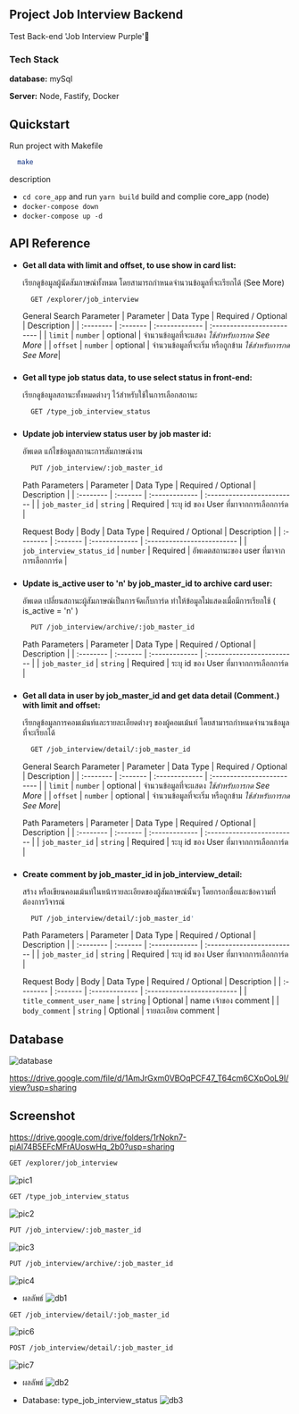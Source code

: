 
## Project Job Interview Backend

Test Back-end 'Job Interview Purple'🚀

    
### Tech Stack

**database:** mySql

**Server:** Node, Fastify, Docker

## Quickstart

Run project with Makefile

```bash
  make
```
description
-  `cd core_app` and run `yarn build` build and complie core_app (node)
- `docker-compose down`
- `docker-compose up -d`


## API Reference

 - **Get all data with limit and offset, to use show in card list:**

   เรียกดูข้อมูลผู้นัดสัมภาษณ์ทั้งหมด โดยสามารถกำหนดจำนวนข้อมูลที่จะเรียกได้ (See More)

    ```bash
      GET /explorer/job_interview
    ```

    General Search Parameter
    | Parameter | Data Type  | Required / Optional    | Description      |
    | :-------- | :------- | :------------- | :------------------------- |
    | `limit` | `number` | optional    |  จำนวนข้อมูลที่จะแสดง *ใช้สำหรับการกด See More* |
    | `offset` | `number` | optional    |  จำนวนข้อมูลที่จะเริ่ม หรือถูกข้าม *ใช้สำหรับการกด See     More*|

###
- **Get all type job status data, to use select status in front-end:**

    เรียกดูข้อมูลสถานะทั้งหมดต่างๆ ไว้สำหรับใช้ในการเลือกสถานะ

    ```bash
      GET /type_job_interview_status
    ```
###

- **Update job interview status user by job master id:**
  
  อัพเดต แก้ไขข้อมูลสถานะการสัมภาษณ์งาน
    ```bash
      PUT /job_interview/:job_master_id
    ```
    Path Parameters
    | Parameter | Data Type  | Required / Optional    | Description      |
    | :-------- | :------- | :------------- | :------------------------- |
    | `job_master_id` | `string` | Required    |  ระบุ id ของ User ที่มาจากการเลือกการ์ด |

     Request Body
    | Body | Data Type  | Required / Optional    | Description      |
    | :-------- | :------- | :------------- | :------------------------- |
    | `job_interview_status_id` | `number` | Required    |  อัพเดตสถานะของ user  ที่มาจากการเลือกการ์ด |

###

- **Update is_active user to 'n' by job_master_id to archive card user:**
  
    อัพเดต เปลี่ยนสถานะผู้สัมภาษณ์เป็นการจัดเก็บการ์ด ทำให้ข้อมูลไม่แสดงเมื่อมีการเรียกใช้ ( is_active = 'n' )

    ```bash
      PUT /job_interview/archive/:job_master_id
    ```
    Path Parameters
    | Parameter | Data Type  | Required / Optional    | Description      |
    | :-------- | :------- | :------------- | :------------------------- |
    | `job_master_id` | `string` | Required    |  ระบุ id ของ User ที่มาจากการเลือกการ์ด |

###

- **Get all data in user by job_master_id and get data detail (Comment.) with limit and   offset:**
    
    เรียกดูข้อมูลการคอมเม้นท์และรายละเอียดต่างๆ ของผู้คอมเม้นท์ โดยสามารถกำหนดจำนวนข้อมูลที่จะเรียกได้
    ```bash
      GET /job_interview/detail/:job_master_id
    ```
    General Search Parameter
    | Parameter | Data Type  | Required / Optional    | Description      |
    | :-------- | :------- | :------------- | :------------------------- |
    | `limit` | `number` | optional    |  จำนวนข้อมูลที่จะแสดง *ใช้สำหรับการกด See More* |
    | `offset` | `number` | optional    |  จำนวนข้อมูลที่จะเริ่ม หรือถูกข้าม *ใช้สำหรับการกด See     More*|

    Path Parameters
    | Parameter | Data Type  | Required / Optional    | Description      |
    | :-------- | :------- | :------------- | :------------------------- |
    | `job_master_id` | `string` | Required    |  ระบุ id ของ User ที่มาจากการเลือกการ์ด |

###

- **Create comment by job_master_id in job_interview_detail:**

    สร้าง หรือเขียนคอมเม้นท์ในหน้ารายละเอียดของผู้สัมภาษณ์นั้นๆ โดยกรอกชื่อและข้อความที่ต้องการวิจารณ์
    ```bash
      PUT /job_interview/detail/:job_master_id'
    ```
    Path Parameters
    | Parameter | Data Type  | Required / Optional    | Description      |
    | :-------- | :------- | :------------- | :------------------------- |
    | `job_master_id` | `string` | Required    |  ระบุ id ของ User ที่มาจากการเลือกการ์ด |

    Request Body
    | Body | Data Type  | Required / Optional    | Description      |
    | :-------- | :------- | :------------- | :------------------------- |
    | `title_comment_user_name` | `string` | Optional    |  name เจ้าของ comment |
    | `body_comment` | `string` | Optional    |  รายละเอียด comment |



## Database
![database](https://lh3.googleusercontent.com/u/0/drive-viewer/AFGJ81q1JGjZHAx7OxQqiFs2n2lzLoEkR9PBvYSn0RQhOqzvd8p1p3kISqIYHhqo26WTTSN4npjxxpU1TIeaUSI-GCiYkzY2Pw=w1865-h929)

https://drive.google.com/file/d/1AmJrGxm0VBOqPCF47_T64cm6CXpOoL9I/view?usp=sharing

## Screenshot
https://drive.google.com/drive/folders/1rNokn7-piAl74B5EFcMFrAUoswHq_2b0?usp=sharing

```bash
GET /explorer/job_interview
```
![pic1](https://lh3.googleusercontent.com/fife/APg5EOZ0DfqWn5fH3iqbgowrsvb9S8-I6-2NQVVmgG76lYMgUNsrrJYJwV469Ov4j1ZDG-VcuhmxI5WTU0SVwxP58E7sUp-OLTOX98BRzzDvoZ1sHUnhJZ_8h5jeeD7GYRzNFo4U5rZr2Z1Jre0-R_FfE6A65GJUMJpIFeOR7rwaULzbGzqDt1Qw1W51AoNsYXiQ-3WSUzFKfBBA4lzBMxR94UL0Do1fjEvXCxS9BXsMsQesyiXdhWnf3Ju_Qi0m6gopCSDir6w0U7P97iLA_TUQQHC0XeJ1URy48LH6r_C7zsnGxc0l15-eJjfUuoWKnZ_WBg-w_X7RXooLDTe5j9IFRxRKFvvyvi6AKZGPPMC5gPHeTuiQc8o3z4zkfLJ4rGJ6b--yvjZIM-vZ19HfirGvwGQPplKQlrDRs4D5BRVk-PYv2ojeTPUtQsyR8LM1_Zyibo2rtptDHY9Ak6A8BUH0Cg4IO91JiC1_MOZfBATu3hB_uVDxu-iIXAj3-8QpqPZkpAVwwaKn3iTkl_c89oRQYY2zemmIMsB_z-MJCLztl1DIzP57Bp--dRU5HAVt_kqrw656dyHe3YNnGRM8ACwPnoJupOTsp_LWegtc7X4bsCf6bazbonVS6nx6PbzkUcIxJdrvXVtsRl9WgiluOeLKemzHtRxIm3U1h4ZMDENvhkXR-2fJBrJI5v01gRP1krGFkFOJjkH1kXCW_DPGUUxYK0YvD43Tuf89vcHe-asjgBThW1VpMhs5i-XvBkOI5OKb_lSQaHsl5U39_KUFL291dR-lTwHZsayFXbWMt-qe1xG-v9FRbnrmp_-0I21KLgMn7NR3VQ6oxcT7JhgmSiNi9WiL27rtl2awjO-0tKzaRY6t_OSwkBmNuJ76Qz-GJwUv02b3s3lK3TADh50NUR5F3lpBMYDomFTvMVG3c9vH6h9I1fStAd9re-MBk0vCBJpOz4OMlIVGQG9ZbKfE4fRBXSjfpc1KDm56uB_cF3rCR0e1DSqbMDMaeTPpyZ-ucGIdj-JxzC5QqO9o4cNa2OH9psxxU1jFW8ptyBI1nGQx-icz7FkYFCPEZ7Xjt_trGCtFoEB2fzzrA_fjzZBowkKf1BGLklFGnh8eTQGFlY9rL3ThK_jQUboPAYUP758aRFhvY6wVKnIyrNGXpP6rYvuu3z9ZhiVQkQlDlnHJnML4PnIMNLQK6QZFAM12S4HomR6CtAwy2WJ0P-2utMp72bfDUkmZtgqBy-kGKW1UB0772u5vq3e_Xes1iwt_RlPNg_zRtxv8Etlg4rBxNLnpM5t0YWfVayDd-jaz3-3bcnDddf3ECe5M0AV7f9ELNRyrM_6ZVf0CTY8M23qcxWOaIjdRbN0mSzh1gsoPN7yggjyGqy_A6iN7cb_S4Rsp3yQKCUf9ONGAKvmz8jU5xIUvN3PDGpANtU6gZ8Bh1ejHTROmmoN3PU4rKelDRY4YehGjp6kPEF4aTl3k_H4TW1NdOOkJR5nW32qUVWZ4rsjYIM0CrWxx62o2YQe4BpQ=w1422-h929)

```bash
GET /type_job_interview_status
```
![pic2](https://lh3.googleusercontent.com/fife/APg5EOY7VuhXN2gqMyptVJUbT6aZRkVt6TNXtPPK_OMHFsSIi9lDLccQ8_gM2piIjeIezW1KbyR90AzoI14j7mr1n-dDVb5WkCjGlZnkBQHKnzlEuAH8P21j3d8xBwqh5_K4aId0AXVwHWiljPuyDoyNfq6kz9Zc_7iajglvLNOtzAp1HZjSzQBlPey7MYqrKKbIyO6fUonY5zfaf3XVoJ9btxk-bqqYidEOxZBlCorXBh-nZ8PmdREDEBF0G2H6WV0yd-RMjkP-MDICz-Ye5Pr_EOwy1qRdSkA64-jSx4WaR2JTMnOUVzNMDFLLi_sjwwuo4j6WzoIpbtUIugQoBnasPwUPz67Qz5lrlMCvVGSSNw32-IeILMN9BD8ytgPp-j_tlIUS4C6Mzw3sO2aAR4OZX22H1sAO-PsMdQpREcdATukr2eJX7w6ZELAhrPBJXhatwZA5OBblJkgrbgtKoODXYO_FunCuOI1mXagaLoy7LnPlJxyg7Bc4a73wOdSXvdZdNAyaPwU-EJgS_91SHr-ZLeR_awuRlno4-TjrVzETsqZ8XIoUE9YKX2Krj8ZB4VQtBg1VhpfUJWMhXPlCje9VQuxmQGbLKQZhNqyVM_rUzGOZ4NyohZK5E7yT_aDI3KazPz61GkuAFqSVPG1mUrBSxxxltXfQmkFJB3JjizqE0QLumfW5ODXnKDcJIBQEG3Q8BBz6TYCT0_QbINfvxwiDlCDO8WkAfvLL4ACLJXtfT6xdd55A0RaIhR9prFWVzVRCbvfuk1GLetDoygPAvFzZHNTsF_ZJA--A1e6HUyHahR6CHFf1dXDT04Cww7Aovd2p5eoumeIe6RUrosrZ7kQ03DK3pFyF-adb4K6mX7JHlRlj6Cp6GxZNtIY8mMYPw3hu7wONRb8Zg__jGu8623MZrUc5P_a0xLa_BgP7Zk51vTUvy9-KwLiFYXpTk0K82X5idRulGvDFsg7Cgmf7jlu8RgmtCx2csDlK2pISpbL3gTCF39ntXnHT0k5mpBJlR77X9KnDE4kq-G-envZ1WwdN5k-vRJq8_K4MFODIMA508yNqTj22NqKk-7XGfTTp_CXXhz8XtrxlnBm_WwcyN60h35F3tiW_uj7CeRgPrxP6Py5cm-cZ4FasDddE__BREVFa8R07WLEdL5pCIKQKRCColvFEutCLSTUfr1LecZ5f1P8f5SQuxq051MRZIqxdolDgQN6hCmr3Zt_8Plyl4rF416YAiqww8o5fENeKrItwK5wtEzg9jCFyrgmj788ks1kZbr0K0_OoS9xvCMC09MJRiSId3Kc9cI0QvSawVlbrl2or0wKOxMlkLdrIsgv5Qv7RtmXTeYUdAfHEj6JalpUi6A-UHxoh88FxHTPhkwYHcaIvvgkfiH5TQFHqZluBbpq3QjM5xyuODUK-7MrLxJtNjwQrhUQFVqUeIPRPqUs6m5p48FfaIIGI771S5z18ucaWDpa-Wt0CLMcBWcf2k-zXgYFF8TYvoOzwk6aOy2Kgksb1fZVrIzgcYHk=w1003-h929)

```bash
PUT /job_interview/:job_master_id
```
![pic3](https://lh3.googleusercontent.com/fife/APg5EOaLhU3WRnzbTUhb8SDOjIwphJzbiOJNEBTQEjnWKoF5YLpcZHD-e8EHcTwDhS3Zjuu9EG6XQ4ZCbRLN5fk6la6l_nOmh2Qrw9nY6Stkbsb3z5dytQmxN53uJBtXcqoKbWtWyp921bpwnXfRWyHycGJ_Fv3_y-ka63nJb10tWlJX_MN1ABLnwPtwOuRJsupSzzMKZ4lmJ_dlJYSyH_ANMwYGJ2la4nOnVsvGUlaFQklcdes84o5ccqgVhOzm-sbmXlfzJuW6EWsBvjFJ5LxhnwsuxLXK19a1ma5F_av2V7a6Q50j_ERFc0QcuaQmLTbSwjezWIEkko2lK64vYlI6dS9gFz6tSoYTMocoNOLdDgxDi1qsNc1XDg3kHs-zI6Ux-XFenaXpe8KT4RGfRb6lFjTLmhLW1jeqyrk-2DAdCx0H6IsDQYltyOg7gXXbK_Zy1WTDMtD4FSn2j3CTslHgA5_dFgEEmPzo57ec6jR3kFCRudggR_tSnoJNcNTAtMHUjsyceNK6iJJHev_Jcbuq_iFR9s9BNalZ0qlkbufp6xRnqNh7zj0QFeqMJaJudiEErGtoL9jHhz7abVBABF6UXYwxcg_2mf_RDC5uS-o40OhdM7RtxAphS-kAEwE0-FRyEOhu1ct7RukVdOT8vPfx-UxF7ub4-cSZoFu0HOMgBBYHf5EK1vmZDJthd4o6JfUiltsKzwTuuAZ4smBGAdPT3YriLqGLPUCLh_8vB_Wu32zixWKQ0HAcYml9whOw-g-kRtXZp_VFPsXoItFXuY-1MowkOLpSXAy8gTndp25YUpfveXDug7I31IPb3w95rmIx1HQLg8aG9ty6jcFv5vmfyG9Dc-TBDIiAZOWmJrpTQ-8GSABozo4Ucol2Rn76FEjXVLCxyhDSSMv82ICd57m6Txmud4c7GGDkq4IY0NtwkBRS6YjV9eDe4A0rMJIirK-94Aza_Rgji3enrmF70sjFH5LgWvXecBi12Yog1P2zKSPTfulgABS9dFduFhb-MzHej6u0nrFZQBlYEE-Wlixx4kmqI1xMZo7iZnFExqSZ10jErHv0iQ-VghoJbr09hEgCLFKb8UXmGsKPUDfyvP3aUXF1XjiRAFx7encmeI7SaGzJS8lI5nlhCDWPQkyY_fcqjSMax32QWMAVlxWb6l5bhEnw2esUqA-wCYUp5lf3XjCS1td91kqDS4cK-kLPExqMnDw-9k2pnlRsea_3Y-tN8zXBizVBSX_3OkszIHBN_bjAWVZ-agi6M7LHVbFdXdjHmeR2RdzoEpbL9X6zrBR7zZ0rcang71HSq9D_2qydxVAeii_Ub9_QDivecTFRj9bHYtCf8tvaCIr4NvHwhIC7B_tlLHzn6AOn_ZIUzQZpsHI4HYfElJjV4d8Fj-rDmTIRHgi1MDWyeNuMWejFB8dG-nrh-SBftWm9tk8KTONNU3zK0H_4PYgEfxAaAcTvkgHJ9imv2OseyCTvFaseSyqlrV3YXVY8wvvysAhw6djRGZkjk9bJkOzIBR4=w1003-h929)

```bash
PUT /job_interview/archive/:job_master_id
```
![pic4](https://lh3.googleusercontent.com/fife/APg5EOa07ZgFKNC65WvjArJZUTI9EaoOe4pEousIizNEssW4OVDmYtf0aEM-280a_9oXjJ2spSakB3zkSwzovY3AkzZ_N08xXChTuWvWN1Aw7owV9sbZuysEx2tPKPgTDx97KsvsfCNRpTqYrvMeU4NiBU_BtpuNdGc8IJi_NzC2fpb9sUdDrL_a165Leke3zFfrf7FyH9cbO1kZr4yEXUWZ5WZiu_royZwtZF0-M7yP_RgDvJQfHapzujpa0QtM1C7lqU4xIEhZT1Ese19C_5hUl3l8DZdUqHfWFCq5J0Nq6kRaQsRZMclfrz_XXLsAJ4VBtfghC-BA-KPxYFKYAb_tM6woAlSOd09P7d-SDgWlgfibcfJQlEtDCI5iJoQ15EKstNoJXwQfEhBb9KSoiacHTTNcPYazQMf3cuW7o3PFC2fmEV2yi7PZnB0L5Z91pJXgAc0Gbr_5xOoikBZq5eUQcjRn6YdCdyJgeZCfBJlkpfylXX3nT7Ci2P8NhkyC1wO0sEkNp6c46-GAHUebJKliSBr58vqGgSB9K7yGFduDtMgcAIQLQ4aPRovrHQ3uyceeeTKeffyvyEW2oKgaCUExVZeFc_MXAZwQHABpuiuakknq8CvLSiIMKZdIZ8hCEZhnVTjNG_pDFCSaM6e0NlL9MQHSBIJW_vTCXkr8OSI0A0Itk_kLm6kKY6L1qB57vcIL5HjxZ6cPyp1LOlSv03Yq7e6gsE7n2lYFmFFIqzi_liGY0wtxswDhQIVSar6g0_MAoSpEMjziMcg6cBifrrkvZ0ujkpdX0kXhDK8-o9ttF9H7MRcFjJBYy8k19Ph5BZzBHCnHEj3oSS8EiRPj4DLJcnjRm4dvvvBaTrmt1deByhw-n3B9y6eU4eZewT2kfOKqzZLZF5G1Udlu8yFEL9f4CwA_sa0TDR1PJoIh13cBIule5TBGlzPHjMP03jg3tuhLIEN1HKNW_T3AgND9jM2y2yv9i6b9Mq4QplTVjyUYVdb9MHt9WpZo7R0RFQPBENSVJCnHGImL78g0o5s2DFFpePAxCSMHOx0WuSEloIxGMMals5vS_ZyRNf3s9FHO4-omJPctpMKSbEyMcT7ad2411bcoUafjhwS3OHOmAKhAqQD9aUU4i7ynYkSxQo6tmlN-qnIW7WxJ_25cP551v1MzRPvJ2jQ5UmwA74-kFzoVkifXLr1wi9_qyM9TmoywcVD_hxU9HLLyR7fHMwOY4J12TJ0mbcTrt7OFljcgLsOfipWVBC6XB_arK-8BFGszh_JB9xgKX7zUruJv-gepEP0XwK6K-4Jybg3TFe5HnQkcSMt191ewxJ4dlW5yUv1xlK6KfCGv_S6DNEkjNm5vifeO3pKZlfkV30WoqFcaOeUEA9hX1r3xMyLvdi87aGCKdaE9cptfWyjzCustbHuVrTxEqgnLdNCfCXi4vpOWUM_0mN6ldPo1jggm3iLK1ffxqofsLjGhFso8ORDzHMj2p760cSOG2Kqrt1M3mZgIbwUb8Q-eYt2iO8vlNCQ=w1003-h929)

- ผลลัพธ์
![db1](https://lh3.googleusercontent.com/fife/APg5EOY4R0kfMJZWCumm7MxjPNPwWaXr37cOnnC0EyomRvRIj5GiK9IqpxU8WtcxRcsPBHF59bLeUdLKSOCNPVjoikkkfa4ai401ekUvZ8VSmNMSaZwFg3ZgeFIoEHqhj1ZGqNIihiZfBkgJ1WdIUHz7LSuuPJZzUHIrwbha9DYySAY8bDRxv-Q4MW0YD67aTEERubqAjWDYaN_0Uba6Rl1-V8VlINf6L9L7BBpXKrv59OmGv-DR9xV-FKNUYpQu9XoTDYjxpCyw5GtKJ5ZVw0BJsH1muzmlarOu7UZqNDE58lp0X_I4euyb8kllvvw_LIzamDlQMkYAU_FNU7HEJVLQeD1FohK2B97G9zUWU6gTIxFvmyOEWmLdZUWATs9VaXBeRmTINX9OQe83jjyHz7mgcIN8bkfxMSVnpo0LKfdSDm3d1KOahCNc6Yz-vn3ZGUKjJafDDcE7iepYGf2HjeTlC4SjmjZmZiO8d1sBbJMSqjR8GZ6yGicaduhmKLmfGsmArdEWfMJuBNXd5pyWoPIsTv9qY0qxcEXfd6gzTdjqMeLiXSuMSN-ZxKw4BRsGDJifWxF7dYoyibJ21RrCE2JWwKKte2mYHeonUTrHOmAg2u6vtzHZtFW_Be4R3S1z8wU-kvgWNlGZbcfajUqsoauGubvB5E8AIhQbtK3rz1jgK3ZGY50HNXGVJ38gZ0SdoHIzfKx63n04lyD5OSHxgfJbK14EtBGqfJ0JXUsLNUgiZb0lC1Vh08fwsaMCL6pWLFoBR5Stq8nGUJ_6iu4k_ooLSQozlnGPGK4wpnHG52KUd7qjuRz6PnmyI8RGW4nEVNRWpoIS2NgwWEk_pFzsueDihngX8sqBEFP7k92RyoIsE_aqzfCTLUACrMgaEF1aKpBPJltd4lGx35AFywFk3ZqwXMf9Koid8kA0OCkUFmd42Dx9CW-kNkuj-k0uCpv0nLQEhM8JYutjoqyFFwjZF3wBjF2ZRgwnQJ8unEGZDwZrIsuPwPhQnI0Cdr0XyeS8RTAoZrciXcWazEQo6Sbgt0bh5RHP_kwIZKsU8JpBk8AMTvc0Kuvr2WZCMWPAO9yrZagMnQ8s7oHyV23vKa3P7wC9VCu9iwMdKFnUak8npnqYb580DPpCb4aQZ2p8ymzqwXs8YSMBwwFM0S7PdcQi6HhdY7orNT31l8Zpu3uyZNzpnPrS6bXEQ9wY67aAtG_YuEncGscIXIac9bCOqfnbDmE15LYSgaEMOu5gi4NPt5Ep5RxaY6mpnPPVPwTsCHG0cxVnCujTMa-EQXnYV-_Aaypz5D2f1l34mY2MJSRH3praazLkMFyUhXp1THs5CZhqkT_u5URnYJPkarabCG5qoFAIZ1K6qFyVh60M3TYAAHPgWSQVSf9Rbyn7FZhm5x_KStnRgc8nSEwo6UzXTB16mwQeNwcAywbydV-dm7DKRPXN6GKcHQ6Eb1_952919A9-lpFM1Gchi5IN7iXNPs0fxGPQO-OwcQ0y4YpJVFyErjiyhBWFboz59wYWJdU=w1003-h929)

```bash
GET /job_interview/detail/:job_master_id
```
![pic6](https://lh3.googleusercontent.com/fife/APg5EOaoz4R_JTe1GBFlOSK-rSKNiwZQ7LgWaKEvmD4KwCU4Jun5dz_zimawJJ17BeFJHLaV_8s-7BYGwAkiI6k76KbgI7dC-xnyiFB5SYe3iQCdbQvN4-yGSAiZFtYzGQInWHOqU9NUSK_GVElJf3jcxkqKGLBuxfX_2bTNwkHwuBxZ5AMzYYr2wllaEteFdurU_dxH4H9VTRiaVb0kOA2rz6Ea-QTWxucr7fpgrxodXPtb8TzSeRPgEieShkLr-WhGRmYKGQiVmM49g-h_nPI0_MHduDMiqRfhOfJlZZyrA1758IthFm-fAefhPudYG_JUwY5DyrdDFBfgFv7wZ1zUhjTA1QLlZFvltvYd6j9mlEgSStVZA6Lm3ljPeOjU5tW5MNp-5PutvxWxD6Dg9YtUArom21N5rLLeStefY-C8ZnEiiPzZh5CfANMcQLdaWPZca4Yn8bFMu3h3Sr9J3YdGo7oFEwABuugYF2tFasZFlM0sApTfhEBhZZr4Dd3Mo2cRFbZlf-fT0uFX71cCNcc48UScU4GB_8J_i3bmtHVdM4dSSO2mObw4mJcmr9GztSkSOKIqAcX00ASo9Pfb7rxPdUCj_hQal_KPD_BZmC3d_hk_6JHCtbBYmr8pRbD_qB1l3U0emGDYUmMOFHOVi2h134D39ofPX5KtTdUVVOp_3HRqIJ6Q-oZ7WoNdUOfK_Iwl4gulF6_aCoYpo4cynCBCrVzuwCVTcEy-U6wGVZ7DBuSfu5zAEPACFaAi4Hd13Lz9gEuJu52zkvy38tyNg6LY95cimGamQou_MQayyH2IiHbjrUN66GLaX1ErHkDyC7lZ4C6bE5Xo06DDXGcChbYjkQ-o2Ax7Ax8MqLz7aAf0FmoV9BFU6sprN9eb-_kpG0hxQmholJAOmIDv203sX-9vhfGnJennPwcQFIZbD-F4ttBvyVm9qhmxP_6tej2kzj6ifWQibLYjYKdumnKyJxSX-4dR2F6ssBzB8MKge45XII3CBoOoNoGP13HNefM3lhaaChADV7JrX9Pmchc9AxKggzGHN4xWz1NTJV5k6lR7r-u5l5LnlCKKwttAULkGrVDx3du29WWpNhFzsVs4U-EpaSre52mrMKfuh3LCTvKinmQt938YjSOO7eWD5VXOVym8X-W0ZXy46ftLnUbeFU3NrhlOShmC7Zw_bpTevevxTrE1riPS54qaWS9wc5Fjn2dBGmRy6Kl0PnusiJ-7jkvMpR7r4DECYCuCSyLQlWX8PqlUqeC6LkKqQH_h12_tTODU_lIPxnwnGlTyxldFf-QPQ_fDIXLJfS8n6KPQxaiHm32-T8AxVg9TtKt8M8_Y_aEn-ewkjAq4W-ZFQggqf17FF4NUoOKjf9SMjjvjfMNZUDsiIHH38P8pZFUI3IM93EtRFOYAZdgq0TPCznkxLhpQ_yt7T8mn8_WYsljdlYW5kVs_WmeAR-EgBb0IS1irhPrOCnur2k_Xi6DU-fivJt1lEWkpoabqWEHgVyxqFwCFuKvdmOWI87vNr-g=w1003-h929)

```bash
POST /job_interview/detail/:job_master_id
```
![pic7](https://lh3.googleusercontent.com/fife/APg5EOZ5WS_BDGKIRTNG98TpqujtmXOqunR6mBbFNaq7wP5lNqY2C_XSjuaIu6ocRNC3ZO_eDn56QNqjtWs-1k45h7euGUmE95rLYub5e4gm1tdlJjhHIG83fuqGFd6xib9W_ZMsd7DDTmfViChET8PYfUwg1uVGFkrs2IsJG6nexHz8i0kiv7OW2wKEbRSCpoXJuuGnGoDgu51Vxy5r43fcK-UjQVFH_KPEdBjG-1QA6mnJzAZ8DrA8HKAjxvo5ql5QUff-nMl1piLS5AjMdmNtmwZxkGobwISHOCODelCycJ9SNXgQg1rMWMxynj0We9uaNNEdpl7sXIZYHhg3ROPDsaYf8jl7FwyI9b_iDhKhuO4ExM0m5P6tI5sVyHj3g1NnrBWFDe3zYF6cKE3SY3u7qUWpioFynSbZb9KdrPb84EuyEkNb-SwpRUyoXfjCeg5xgevjc5MIMTnBv2VL1uuXoeBllgioeWHAZL4HH8cOEVLKELtjOsYUbhKLFwz4-VED3z2fDskHFlW5JxVOmYDkbL5mS96S51rfZNSyC1iKy57BI0XIBR39Afh0WEHYPp4VSei_tojySW58cfMRL4XpvSDJOWukHytXdrtKWeMEMOAErOVjEOrcDScHzOlTdYzO13mUlLwpdddpUXrFHEF-LjnN2YY3S3f8oz5wxQ1TVPA9mokEh37kN99gb3FH4MQFDITdap7RNj2DhKMzr5yq4ifh91N5XMaehnV5FTChwgw4dNHJBXhbquguz-sEnYvmdaF0ztbpl9RqTtC7eZrHLZjhgHjuJU5iOV-O2R-x129mraDSNRQlY_v-t--5z-EVCDZdBxXCv8okvmh4G1f9BMasLH7YCEL-G6UssaA2tD0Z66U-qA19mj4xRUT3ND80fvrEAql7YZ7U6nA08cOwqLZICmGSsvCLhtIiU48bEe1LQbXcGDIf_jq_qmlN58bQKJ-EtWJD00mJWVwMhywEIhGyD4hEfc0RkSLi4bpwVrrGstZt4_fVprV6GRt_6EHbexF2DaeFNUwSrJBm8fHCXpR2189tlh9TZQfs9bj0XEdqY_2vpv5m3XlQ-JPUUIY40OKxCt91x6I0Ro-Y_U5LKhPRsqJoKB5N8l4DWpluRR1QKo4HODWPWik14tJARcCn2lgmxpSV4DBc5UDg7fW-sP1BoqqnuYmA56IcmkRWB7mIqTqjQ4chh6vWTJVHJ7cRAIL7MJFW9PbfqD0X5uWQ7w9GuDNU4ej_crp_aJSRnxJpyLnBW2EMahXrjmKVBOZJUlkspZtAATz3jzmj6vUcLOAKLQhWJfVP7wpfM7UXUOuWzZRK-w3LjbovE9vZ7Ftirav362q5AoizRFLnS_TKdH3n8UUrMjPPKuqdXAEwFkvaxFsrhCJOUw7WyQyVNAFgtF6STFFR7Z8TviUg1pXFQQHcBVZHb-lsoHLzYoBBmU_magbKQ7upnDmnBPohsvnh_fQvsIaEa_maoqLrUuXibmxBYQgFxizS5mmwqRmDvO8dNPU_wufzOlc=w1003-h929)

- ผลลัพธ์
![db2](https://lh3.googleusercontent.com/fife/APg5EOa2okZrbKWVgY8ENaSS_OTZjqPCpDqtfI8W4Hp3IokGj117uH9TINratgXXSr_X6kewSyl1IsrTPFsgYlG4S97es8hxuBzbd3G_3PL_zZLUdXgO6GOIwWt0n-EeMbEQ11hcJjUPCS1m-75EvYPZnQ1c_wSANg6uE6Hgu_kmioaNqhxfC5Bg_ygxx8rvHpNPQiZSrYA9q12kXorRgzOcdmnbGtynl0ycivk8xc1qaS-zkXNbYgJH5b4mpfzx5w-FZ_oTdt3ltYqyvcWxtVFXxYLyIhLHMrnDGKuLvExsMCv9BiUPbehtLe1kZ9973f8DXxGgqnS6BSLaNJx2tqurkduLj5_Xrqqva2sqSJSHxmJnenxIJuC81zpMdPWrPKX60zNlNF5m460NJWYg6eQca8-7YxEbEOMTw4i-QpdOHYRfBs4SeZ2WpF_k0lAxgNZrLDDposvK3_ZR747Dd6CTk_o0sh5GqzpZew5T_1MmQfrIZGRtihGFiJG5qD6jN8pE4RpapCzbigaLEqUW7wJiThB2hK_d0lc2zZgO6-2P27O1QVxgTzhk9LvWFqeH1NFxH0vHFju6rERsJGF8DEFhd4zmzwQYoAjSkE1jm1186gV5UKFqzBaF-7EuQKZd5cSlKu99_1bG8xTwbcvxF1fH3xXM3x63uI3shgEl9PYZWlKE4zh_EsBaAedzQGJpYykOCNstyjpKxkInOKYpONv0vSRdePQ_w8N7qExrusngrJuA8W1Ean4U2_KqaznUrq9Ds_uTBhMBnn9fGkw_i8IKhf8WbJf2SQ8gtEeJZ_Yqj3VAwyK_tZ0cdWFVqXBc9NGtSuVIsNSVFID2mwGarE_E-T98pvDCuMDYm0mEGDJP3Fvy3l3yjwTS5UO85WMu3kOS7IP8gYOvLSGZuJXy2V2yJQEuQf7ns3SwJWI64MnxSes0Q0hJId51_11oEMniOjprzGxTkBLKNzKClQHLvHoVtHEhuD3oYH_N4JUSz4quhY2TCVfdhCJykcCvYvY1hYaqEyUrwQz6Z6gJTVsbrQDug79WoS4uyskLCCcMSbcrCxP9gPEhix10pyAMKWh2RclK4T1MSOYDxIEGzRyamjQpr65yLe-ekmb5inT6BMvCDHcvoKeENZZMI9cft6cavIu5nHWQCs5Tiglradqas8IZr2qOJJEHnqlHffMC8MSh6eXKtKoa51OLvVNwUHUOUKZtKOjQz7ltzYxu-ypg5CTPNE2w0OBf_HLSwY-P5VvkggGAhTTFO7XKDLM-G6OCXRl6d3IV9jkIdqdoyKcVZEevRxZhG79r60HGfgJqXo5ZtrkY3bBDAzPswBKHSj6jh6tEc3CX_85k1IhqYebkBQpyrjN5FqAIlSjIAzKV0G3AtTtDH6cScm1jRz9XOfYTV6q4ddMUNP0yLzwFZrtJ4ZhLC4ui-P6_wqPYeJtLpPpPWsena932yCAGVDdZgy2WRKlqbPRMBH5vschKz79ersjKdaViQ7Qb2ixJOB_Qp0UkkDNrzN5WWDq-5Yc=w1003-h929)

- Database: type_job_interview_status
![db3](https://lh3.googleusercontent.com/fife/APg5EOY3is-AYa10vj-UHCZ-4K6aGA9xrqeGFwNFYVeF_VDC6dkga3WFXkit0fLbgejb3Cje7sHswmus6eQcWBFxtrjqBipIrHyOStAIx66b_Z2ETqZelT_R1n9Yf2o2ap0JVgK-dMiftJagbLVMQaxMFDVXR1NkvhPLsle3B2mRf6E0H_vKrmVVVb3f_SHGbXHB1IwWsfvyIkymAR-Kr5XQxURcqjwwn6mVqTiaNRzLGqwrHALjflYTmO0smH4yAybHdwtzz4UhobCQWP0SzeLNWgEh8QeBDEcsJvdFeV2Mo4WUBfBZFNzSyZvYDIhhqrooLcooVdRF7LE1CHxLp4EuSIuabeqc-IkP5ZUfQWQ8tQ6dTjeO58GODue4fBPqPnr1lkSciCl0k_Ggldh0Q_oZpBnoTLd9fA7VucypV-PsEPL8YdBGgLlQqqMUvPdueovk3UfJ__IUc0u7pKaUhcKLU84nFdDAanNW764EECJhmvGkO_qozz6weGfXUdyoC0jfIEf6D_t956PtgyxzMkEOoZSQSS2kLAdXzU9f_tNRCaJkMAzBdVnu-S4XUsdNnQNk4STD4IPWxcpaNn26Hc2i5ZtMqwaA5mGUeegz04bagsons88Fz33K4_GFJG61rujcOgY9M_QT0WlBw7p1kZM50yvk9TYr49IZe6KociKKkPwhbRQeLhrgW9McuhqsAndfFoGfH_U8gpexZnpFB5O8SMtX6Fx-437V4pzEeRs8ThxI8eHCz4ztESOLppaNBDyf0QgMQPMA93YqslLQ7GuJ0vmvg0-ucrvTrUt9Ys8Man7MUc0x4K--mLV2jr1zl2yHv2H2jf-DCMEdp5I3Orb2XcSS60ilHya1gnCFk8u7D0UAP_PFZxDJ8EhjPkLFTK9f5Juc6BuxqqZSauq-tszTkvtrBFeXR7uv1kiz5CsrGqhwyUD4s0NKlVahYcOJzpVZescLoE4H4sat4oyskZ8ouKzXKdULAnIMcQYw9FPTQj0ciIIMHEQGkvYYr_PJGcEGnFsuGZDDgLuSmATeglcCiI4PMxPRYJ6p-dBDsvTMV2BX1779JytwlHGg5_RhvfNpfwM6hTN2tfmoJNQaAyAyMIz41aMQ2k6jlCViYpyfz9I4XzLsbX5m7ltxtXLSa726olGrmnCWH7i70AoXQDlr63EKF8y91oZvMfmvgxXrD_0goRB1gp41mlfWN4DCbRFHAM-PNnXmj1HepRzYDq6tv652wHKptWGYD7DKfhspNsxN1uF5WCdQPtpMonIP6EcIJuMRIoqQ5J9yb4HETEgdX19UvgWxqeY1oJOKiDgUOGAGBdYys6XUuRrl3X8Zp8AJ6iUtOcB4xZLn8qPBhVmQND7_eFE4C2IgQyNWDw3XPeb7aq1pxw08lZVyTX1zN9Br3g4PQ3cThpt7ohZqOaMlabF8hfvu-kop5DbVOKbXrJ-HCTibZuzHHQ20qGD1QIrwKk-vlZlDxBW2gMrDYlS_uyWuJu1Iwzi8hG3auMycGquVGdahv2FYs34=w1003-h929)
